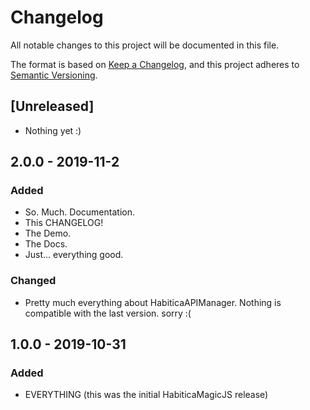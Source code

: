 # Changelog
All notable changes to this project will be documented in this file.

The format is based on [Keep a Changelog](https://keepachangelog.com/en/1.0.0/),
and this project adheres to [Semantic Versioning](https://semver.org/spec/v2.0.0.html).

## [Unreleased]
- Nothing yet :)

## 2.0.0 - 2019-11-2
### Added
- So. Much. Documentation.
- This CHANGELOG!
- The Demo.
- The Docs.
- Just... everything good.

### Changed
- Pretty much everything about HabiticaAPIManager. Nothing is compatible with the last version. sorry :(

## 1.0.0 - 2019-10-31
### Added
- EVERYTHING (this was the initial HabiticaMagicJS release)

